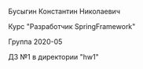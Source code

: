 Бусыгин Константин Николаевич

Курс "Разработчик SpringFramework"

Группа 2020-05

ДЗ №1 в директории "hw1"
